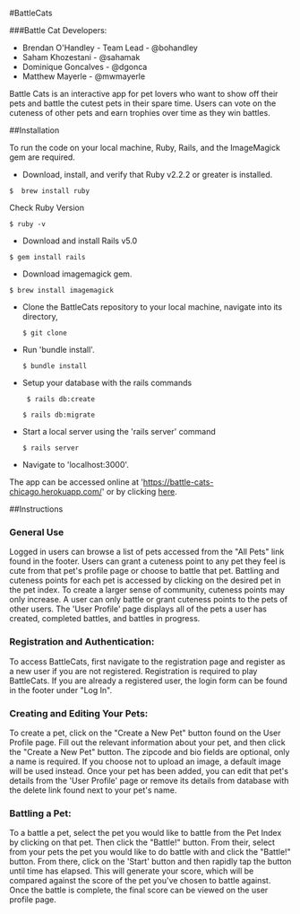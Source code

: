 #BattleCats

###Battle Cat Developers:

* Brendan O'Handley - Team Lead - @bohandley 
* Saham Khozestani - @sahamak
* Dominique Goncalves - @dgonca
* Matthew Mayerle - @mwmayerle
 
Battle Cats is an interactive app for pet lovers who want to show off their pets and battle the cutest pets in their spare time. Users can vote on the cuteness of other pets and earn trophies over time as they win battles.
 
##Installation

To run the code on your local machine, Ruby, Rails, and the ImageMagick gem are required. 

* Download, install, and verify that Ruby v2.2.2 or greater is installed. 
 

 `$  brew install ruby`

 Check Ruby Version

 `$ ruby -v`
 
 

* Download and install Rails v5.0 

 `$ gem install rails`
 
* Download imagemagick gem. 
 
 ` $ brew install imagemagick `
  
* Clone the BattleCats repository to your local machine, navigate into its directory, 
 
  ` $ git clone ` 
 
* Run 'bundle install'. 
 
  ` $ bundle install `
  
* Setup your database with the rails commands
  
  ` $ rails db:create`

   `$ rails db:migrate `
  
* Start a local server using the 'rails server' command
 
  ` $ rails server `
   
* Navigate to 'localhost:3000'.
 
 The app can be accessed online at 'https://battle-cats-chicago.herokuapp.com/' or by clicking [here](https://battle-cats-chicago.herokuapp.com/).
 
##Instructions

### General Use

 Logged in users can browse a list of pets accessed from the "All Pets" link found in the footer. Users can grant a cuteness point to any pet they feel is cute from that pet's profile page or choose to battle that pet. Battling and cuteness points for each pet is accessed by clicking on the desired pet in the pet index. To create a larger sense of community, cuteness points may only increase. A user can only battle or grant cuteness points to the pets of other users. The 'User Profile' page displays all of the pets a user has created, completed battles, and battles in progress.
 
 
### Registration and Authentication:

 To access BattleCats, first navigate to the registration page and register as a new user if you are not registered. Registration is required to play BattleCats. If you are already a registered user, the login form can be found in the footer under "Log In".
 
 
### Creating and Editing Your Pets:

 To create a pet, click on the "Create a New Pet" button found on the User Profile page. Fill out the relevant information about your pet, and then click the "Create a New Pet" button. The zipcode and bio fields are optional, only a name is required. If you choose not to upload an image, a default image will be used instead. Once your pet has been added, you can edit that pet's details from the 'User Profile' page or remove its details from database with the delete link found next to your pet's name.
 
 
### Battling a Pet:

 To a battle a pet, select the pet you would like to battle from the Pet Index by clicking on that pet. Then click the "Battle!" button. From their, select from your pets the pet you would like to do battle with and click the "Battle!" button. From there, click on the 'Start' button and then rapidly tap the button until time has elapsed. This will generate your score, which will be compared against the score of the pet you've chosen to battle against. Once the battle is complete, the final score can be viewed on the user profile page.
